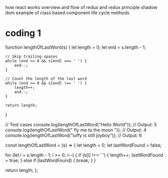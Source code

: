how react works 
overview and flow of redux and redux principle
shadow dom 
example of class based component
life cycle methods 

# coding 1 


 function lengthOfLastWord(s) {
    let length = 0;
    let end = s.length - 1;

    // Skip trailing spaces
    while (end >= 0 && s[end] === ' ') {
        end--;
    }

    // Count the length of the last word
    while (end >= 0 && s[end] !== ' ') {
        length++;
        end--;
    }

    return length;
}

// Test cases
console.log(lengthOfLastWord("Hello World"));  // Output: 5
console.log(lengthOfLastWord("   fly me   to   the moon  "));  // Output: 4
console.log(lengthOfLastWord("luffy is still joyboy"));  // Output: 6












const lengthOfLastWord = (s) => {
  let length = 0;
  let lastWordFound = false;
 
  for (let i = s.length - 1; i >= 0; i--) {
    if (s[i] !== ' ') {
      length++;
      lastWordFound = true;
    } else if (lastWordFound) {
      break;
    }
  }
 
  return length;
};
